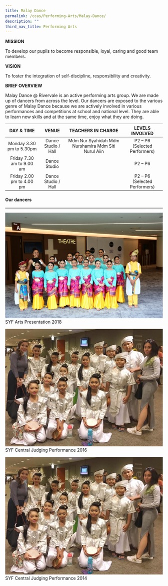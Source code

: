 ```yaml
---
title: Malay Dance
permalink: /ccas/Performing-Arts/Malay-Dance/
description: ""
third_nav_title: Performing Arts
---
```

**MISSION**

To develop our pupils to become responsible, loyal, caring and good team members.

**VISION**

To foster the integration of self-discipline, responsibility and creativity.

**BRIEF OVERVIEW**

Malay Dance @ Rivervale is an active performing arts group. We are made up of dancers from across the level. Our dancers are exposed to the various genre of Malay Dance because we are actively involved in various performances and competitions at school and national level. They are able to learn new skills and at the same time, enjoy what they are doing.

| DAY & TIME | VENUE | TEACHERS IN CHARGE | LEVELS INVOLVED |
|:---:|:---:|:---:|:---:|
| Monday 3.30  pm to 5.30pm | Dance Studio / Hall | Mdm Nur Syahidah Mdm Nurshamira Mdm Siti Nurul Aiin | P2 – P6 (Selected Performers) |
| Friday 7.30 am to 9.00 am | Dance Studio |  | P2 – P6 |
| Friday 2.00 pm to 4.00 pm | Dance Studio / Hall |  | P2 – P6 (Selected Performers) |

#### Our dancers
-----------

![](/images/Performing%20Arts/Malay%20Dance/md1.jpg)SYF Arts Presentation 2018

![](/images/Performing%20Arts/Malay%20Dance/SYF16.jpg)SYF Central Judging Performance 2016

![](/images/Performing%20Arts/Malay%20Dance/SYF16.jpg)
SYF Central Judging Performance 2014